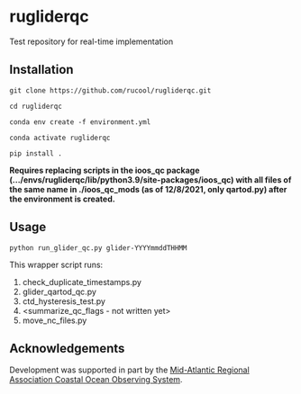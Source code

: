 # rugliderqc
Test repository for real-time implementation

## Installation

`git clone https://github.com/rucool/rugliderqc.git`

`cd rugliderqc`

`conda env create -f environment.yml`

`conda activate rugliderqc`

`pip install .`

**Requires replacing scripts in the ioos_qc package (.../envs/rugliderqc/lib/python3.9/site-packages/ioos_qc) with all files of the same name in ./ioos_qc_mods (as of 12/8/2021, only qartod.py) after the environment is created.**

## Usage

`python run_glider_qc.py glider-YYYYmmddTHHMM`

This wrapper script runs:

1. check_duplicate_timestamps.py
2. glider_qartod_qc.py
3. ctd_hysteresis_test.py
4. <summarize_qc_flags - not written yet>
5. move_nc_files.py

## Acknowledgements

Development was supported in part by the [Mid-Atlantic Regional Association Coastal Ocean Observing System](https://maracoos.org/).
